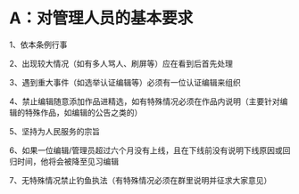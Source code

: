 # A：对管理人员的基本要求

1、依本条例行事

2、出现较大情况（如有多人骂人、刷屏等）应在看到后首先处理

3、遇到重大事件（如选举认证编辑等）必须有一位认证编辑来组织

4、禁止编辑随意添加作品进精选，如有特殊情况必须在作品内说明（主要针对编辑的特殊作品，如编辑的公告之类的）

5、坚持为人民服务的宗旨

6、如果一位编辑/管理员超过六个月没有上线，且在下线前没有说明下线原因或回归时间，他将会被降至见习编辑

7、无特殊情况禁止钓鱼执法（有特殊情况必须在群里说明并征求大家意见）
